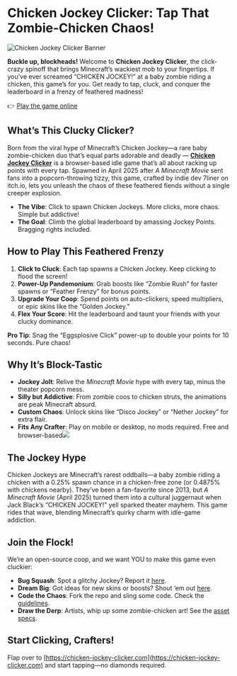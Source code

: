 # Chicken Jockey Clicker: Tap That Zombie-Chicken Chaos!

![Chicken Jockey Clicker Banner](https://dam.chicken-jockey-clicker.com/images/chicken-jockey-clicker-banner.png)

**Buckle up, blockheads!** Welcome to **Chicken Jockey Clicker**, the click-crazy spinoff that brings Minecraft’s wackiest mob to your fingertips. If you’ve ever screamed “CHICKEN JOCKEY!” at a baby zombie riding a chicken, this game’s for you. Get ready to tap, cluck, and conquer the leaderboard in a frenzy of feathered madness!

👉 [Play the game online](https://chicken-jockey-clicker.com) 

## What’s This Clucky Clicker?

Born from the viral hype of Minecraft’s Chicken Jockey—a rare baby zombie-chicken duo that’s equal parts adorable and deadly — **[Chicken Jockey Clicker](https://chicken-jockey-clicker.com)** is a browser-based idle game that’s all about racking up points with every tap. Spawned in April 2025 after *A Minecraft Movie* sent fans into a popcorn-throwing tizzy, this game, crafted by indie dev 7liner on itch.io, lets you unleash the chaos of these feathered fiends without a single creeper explosion.[](https://7liner.itch.io/chickenjockeythegame)[](https://knowyourmeme.com/memes/chicken-jockey-minecraft-movie)

- **The Vibe**: Click to spawn Chicken Jockeys. More clicks, more chaos. Simple but addictive!
- **The Goal**: Climb the global leaderboard by amassing Jockey Points. Bragging rights included.

## How to Play This Feathered Frenzy

1. **Click to Cluck**: Each tap spawns a Chicken Jockey. Keep clicking to flood the screen!
2. **Power-Up Pandemonium**: Grab boosts like “Zombie Rush” for faster spawns or “Feather Frenzy” for bonus points.
3. **Upgrade Your Coop**: Spend points on auto-clickers, speed multipliers, or epic skins like the “Golden Jockey.”
4. **Flex Your Score**: Hit the leaderboard and taunt your friends with your clucky dominance.

**Pro Tip**: Snag the “Eggsplosive Click” power-up to double your points for 10 seconds. Pure chaos!

## Why It’s Block-Tastic

- **Jockey Jolt**: Relive the *Minecraft Movie* hype with every tap, minus the theater popcorn mess.[](https://www.cnn.com/2025/04/08/entertainment/minecraft-movie-chicken-jockey-explained/index.html)
- **Silly but Addictive**: From zombie coos to chicken struts, the animations are peak Minecraft absurd.
- **Custom Chaos**: Unlock skins like “Disco Jockey” or “Nether Jockey” for extra flair.
- **Fits Any Crafter**: Play on mobile or desktop, no mods required. Free and browser-based![](https://7liner.itch.io/chickenjockeythegame)

## The Jockey Hype

Chicken Jockeys are Minecraft’s rarest oddballs—a baby zombie riding a chicken with a 0.25% spawn chance in a chicken-free zone (or 0.4875% with chickens nearby). They’ve been a fan-favorite since 2013, but *A Minecraft Movie* (April 2025) turned them into a cultural juggernaut when Jack Black’s “CHICKEN JOCKEY!” yell sparked theater mayhem. This game rides that wave, blending Minecraft’s quirky charm with idle-game addiction.[](https://minecraft.fandom.com/wiki/Chicken_Jockey)[](https://www.cnn.com/2025/04/08/entertainment/minecraft-movie-chicken-jockey-explained/index.html)[](https://knowyourmeme.com/memes/chicken-jockey-minecraft-movie)

## Join the Flock!

We’re an open-source coop, and we want YOU to make this game even cluckier:

- **Bug Squash**: Spot a glitchy Jockey? Report it [here](https://github.com/chicken-jockey-clicker/issues).
- **Dream Big**: Got ideas for new skins or boosts? Shout ‘em out [here](https://github.com/chicken-jockey-clicker/discussions).
- **Code the Chaos**: Fork the repo and sling some code. Check the [guidelines](https://github.com/chicken-jockey-clicker/blob/main/CONTRIBUTING.md).
- **Draw the Derp**: Artists, whip up some zombie-chicken art! See the [asset specs](https://github.com/chicken-jockey-clicker/blob/main/ASSETS.md).

## Start Clicking, Crafters!

Flap over to [https://chicken-jockey-clicker.com](https://chicken-jockey-clicker.com) and start tapping—no diamonds required.
